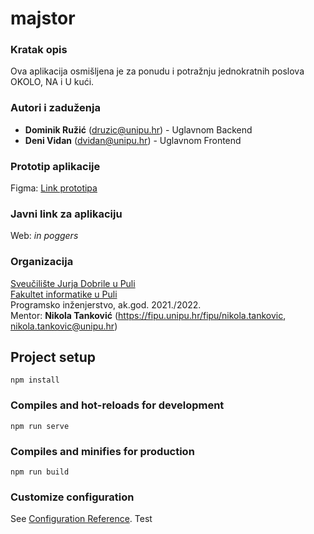 # majstor

### Kratak opis

Ova aplikacija osmišljena je za ponudu i potražnju jednokratnih poslova OKOLO, NA i U kući.

### Autori i zaduženja

- **Dominik Ružić** (druzic@unipu.hr) - Uglavnom Backend
- **Deni Vidan** (dvidan@unipu.hr) - Uglavnom Frontend

### Prototip aplikacije

Figma: [Link prototipa](https://www.figma.com/proto/JJUvr0EqYjv6U2JxNTIUED/Skica?scaling=min-zoom&page-id=0%3A1&starting-point-node-id=91%3A5&node-id=91%3A5)

### Javni link za aplikaciju

Web: _in poggers_

### Organizacija

[Sveučilište Jurja Dobrile u Puli](http://www.unipu.hr/)  
[Fakultet informatike u Puli](https://fipu.unipu.hr/)  
Programsko inženjerstvo, ak.god. 2021./2022.  
Mentor: **Nikola Tanković** (https://fipu.unipu.hr/fipu/nikola.tankovic, nikola.tankovic@unipu.hr)

## Project setup

```
npm install
```

### Compiles and hot-reloads for development

```
npm run serve
```

### Compiles and minifies for production

```
npm run build
```

### Customize configuration

See [Configuration Reference](https://cli.vuejs.org/config/).
Test
